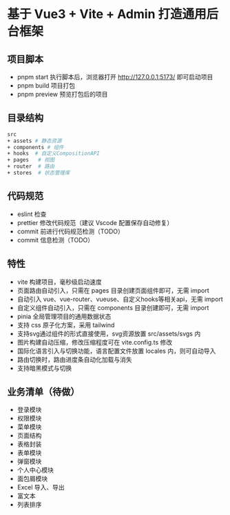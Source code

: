 # 基于 Vue3 + Vite + Admin 打造通用后台框架

## 项目脚本
- pnpm start 执行脚本后，浏览器打开 http://127.0.0.1:5173/ 即可启动项目
- pnpm build 项目打包
- pnpm preview 预览打包后的项目

## 目录结构
```bash
src
+ assets # 静态资源
+ components # 组件
+ hooks  # 自定义CompositionAPI
+ pages   # 视图
+ router  # 路由
+ stores  # 状态管理库
```

## 代码规范
- eslint 检查
- prettier 修改代码规范（建议 Vscode 配置保存自动修复）
- commit 前进行代码规范检测（TODO）
- commit 信息检测（TODO）

## 特性
- vite 构建项目，毫秒级启动速度
- 页面路由自动引入，只需在 pages 目录创建页面组件即可，无需 import
- 自动引入 vue、vue-router、vueuse、自定义hooks等相关api，无需 import
- 自定义组件自动引入，只需在 components 目录创建即可，无需 import
- pinia 全局管理项目的通用数据状态
- 支持 css 原子化方案，采用 tailwind
- 支持svg通过组件的形式直接使用，svg资源放置 src/assets/svgs 内
- 图片构建自动压缩，修改压缩程度可在 vite.config.ts 修改
- 国际化语言引入与切换功能，语言配置文件放置 locales 内，则可自动导入
- 路由切换时，路由进度条自动化加载与消失
- 支持暗黑模式与切换

## 业务清单（待做）
- 登录模块
- 权限模块
- 菜单模块
- 页面结构
- 表格封装
- 表单模块
- 弹窗模块
- 个人中心模块
- 面包屑模块
- Excel 导入、导出
- 富文本
- 列表排序
